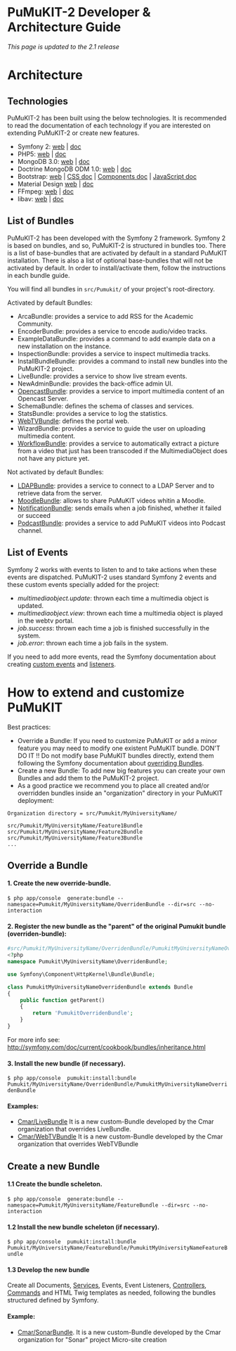 ﻿PuMuKIT-2 Developer & Architecture Guide
========================================

*This page is updated to the 2.1 release*

Architecture
============

Technologies
------------

PuMuKIT-2 has been built using the below technologies. It is recommended to read the documentation of each technology if you are interested on extending PuMuKIT-2 or create new features.

* Symfony 2: [web](http://symfony.com) | [doc](http://symfony.com/doc/current/index.html)
* PHP5: [web](http://php.net/) | [doc](http://php.net/manual/en/)
* MongoDB 3.0: [web](https://www.mongodb.org/) | [doc](https://docs.mongodb.org/v3.0/)
* Doctrine MongoDB ODM 1.0: [web](http://www.doctrine-project.org/projects/mongodb-odm.html) | [doc](http://doctrine-mongodb-odm.readthedocs.org/en/latest/)
* Bootstrap: [web](http://getbootstrap.com/) | [CSS doc](http://getbootstrap.com/css/) | [Components doc](http://getbootstrap.com/components/) | [JavaScript doc](http://getbootstrap.com/javascript/)
* Material Design [web](http://www.google.com/design/spec/material-design/introduction.html) | [doc](https://fezvrasta.github.io/bootstrap-material-design/)
* FFmpeg: [web](https://www.ffmpeg.org/) | [doc](https://www.ffmpeg.org/documentation.html)
* libav: [web](https://libav.org/) | [doc](https://libav.org/documentation/)


List of Bundles
---------------

PuMuKIT-2 has been developed with the Symfony 2 framework. Symfony 2 is based on bundles, and so, PuMuKIT-2 is structured in bundles too. There is a list of base-bundles that are activated by default in a standard PuMuKIT installation. There is also a list of optional base-bundles that will not be activated by default. In order to install/activate them, follow the instructions in each bundle guide.

You will find all bundles in `src/Pumukit/` of your project's root-directory.

Activated by default Bundles:
* ArcaBundle: provides a service to add RSS for the Academic Community.
* EncoderBundle: provides a service to encode audio/video tracks.
* ExampleDataBundle: provides a command to add example data on a new installation on the instance.
* InspectionBundle: provides a service to inspect multimedia tracks.
* InstallBundleBundle: provides a command to install new bundles into the PuMuKIT-2 project.
* LiveBundle: provides a service to show live stream events.
* NewAdminBundle: provides the back-office admin UI.
* [OpencastBundle](../src/Pumukit/OpencastBundle/Resources/doc/ConfigurationGuide.md): provides a service to import multimedia content of an Opencast Server.
* SchemaBundle: defines the schema of classes and services.
* StatsBundle: provides a service to log the statistics.
* [WebTVBundle](../src/Pumukit/WebTVBundle/Resources/doc/OverrideGuide.md): defines the portal web.
* WizardBundle: provides a service to guide the user on uploading multimedia content.
* [WorkflowBundle](../src/Pumukit/WorkflowBundle/Resources/doc/ConfigurationGuide.md): provides a service to automatically extract a picture from a video that just has been transcoded if the MultimediaObject does not have any picture yet.


Not activated by default Bundles:
* [LDAPBundle](../src/Pumukit/LDAPBundle/Resources/doc/AdminGuide.md): provides a service to connect to a LDAP Server and to retrieve data from the server.
* [MoodleBundle](../src/Pumukit/MoodleBundle/Resources/doc/InstallationGuide.md): allows to share PuMuKIT videos whitin a Moodle.
* [NotificationBundle](../src/Pumukit/NotificationBundle/Resources/doc/AdminGuide.md): sends emails when a job finished, whether it failed or succeed
* [PodcastBundle](../src/Pumukit/PodcastBundle/Resources/doc/InstallationGuide.md): provides a service to add PuMuKIT videos into Podcast channel.


List of Events
--------------

Symfony 2 works with events to listen to and to take actions when these events are dispatched. PuMuKIT-2 uses standard Symfony 2 events and these custom events specially added for the project:
* *multimediaobject.update*: thrown each time a multimedia object is updated.
* *multimediaobject.view*: thrown each time a multimedia object is played in the webtv portal.
* *job.success*: thrown each time a job is finished successfully in the system.
* *job.error*: thrown each time a job fails in the system.

If you need to add more events, read the Symfony documentation about creating [custom events](http://symfony.com/doc/current/components/event_dispatcher/introduction.html#creating-and-dispatching-an-event) and [listeners](http://symfony.com/doc/current/cookbook/event_dispatcher/event_listener.html).


How to extend and customize PuMuKIT
===================================

Best practices:
* Override a Bundle: If you need to customize PuMuKIT or add a minor feature you may need to modify one existent PuMuKIT bundle. DON'T DO IT !! Do not modify base PuMuKIT bundles directly, extend them following the Symfony documentation about [overriding Bundles](http://symfony.com/doc/current/cookbook/bundles/inheritance.html).
* Create a new Bundle: To add new big features you can create your own Bundles and add them to the PuMuKIT-2 project.
* As a good practice we recommend you to place all created and/or overridden bundles inside an "organization" directory in your PuMuKIT deployment:

```
Organization directory = src/Pumukit/MyUniversityName/

src/Pumukit/MyUniversityName/Feature1Bundle
src/Pumukit/MyUniversityName/Feature2Bundle
src/Pumukit/MyUniversityName/Feature3Bundle
...
```


Override a Bundle
-----------------

#### 1. Create the new override-bundle.

`
$ php app/console  generate:bundle --namespace=Pumukit/MyUniversityName/OverridenBundle --dir=src --no-interaction
`

#### 2. Register the new bundle as the "parent" of the original Pumukit bundle (overriden-bundle):


```php
#src/Pumukit/MyUniversityName/OverridenBundle/PumukitMyUniversityNameOverridenBundle.php
<?php
namespace Pumukit\MyUniversityName\OverridenBundle;

use Symfony\Component\HttpKernel\Bundle\Bundle;

class PumukitMyUniversityNameOverridenBundle extends Bundle
{
    public function getParent()
    {
        return 'PumukitOverridenBundle';
    }
}
```

For more info see: http://symfony.com/doc/current/cookbook/bundles/inheritance.html

#### 3. Install the new bundle (if necessary).
`
$ php app/console  pumukit:install:bundle Pumukit/MyUniversityName/OverridenBundle/PumukitMyUniversityNameOverridenBundle
`

#### Examples:

* [Cmar/LiveBundle](../src/Pumukit/Cmar/LiveBundle/Resources/doc/AdminGuide.md) It is a new custom-Bundle developed by the Cmar organization that overrides LiveBundle.
* [Cmar/WebTVBundle](../src/Pumukit/Cmar/WebTVBundle/Resources/doc/AdminGuide.md) It is a new custom-Bundle developed by the Cmar organization that overrides WebTVBundle


Create a new Bundle
----------------------

#### 1.1 Create the bundle scheleton.

`
$ php app/console  generate:bundle --namespace=Pumukit/MyUniversityName/FeatureBundle --dir=src --no-interaction
`

#### 1.2 Install the new bundle scheleton (if necessary).
`
$ php app/console  pumukit:install:bundle Pumukit/MyUniversityName/FeatureBundle/PumukitMyUniversityNameFeatureBundle
`

#### 1.3 Develop the new bundle

Create all Documents, [Services](http://symfony.com/doc/current/book/service_container.html), Events, Event Listeners, [Controllers](http://symfony.com/doc/current/book/controller.html), [Commands](http://symfony.com/doc/current/bundles/SensioGeneratorBundle/commands/generate_command.html) and HTML Twig templates as needed, following the bundles structured defined by Symfony.

#### Example:

* [Cmar/SonarBundle](../src/Pumukit/Cmar/SonarBundle). It is a new custom-Bundle developed by the Cmar organization for "Sonar" project Micro-site creation


